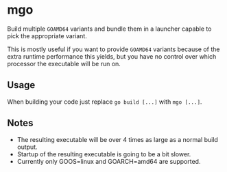 # mgo

Build multiple `GOAMD64` variants and bundle them in a launcher capable to pick the
appropriate variant.

This is mostly useful if you want to provide `GOAMD64` variants because of the extra
runtime performance this yields, but you have no control over which processor the
executable will be run on.

## Usage

When building your code just replace `go build [...]` with `mgo [...]`.

## Notes

- The resulting executable will be over 4 times as large as a normal build output.
- Startup of the resulting executable is going to be a bit slower.
- Currently only GOOS=linux and GOARCH=amd64 are supported. 
